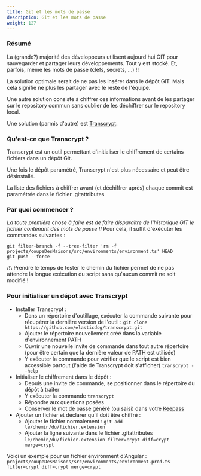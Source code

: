 ```yaml
---
title: Git et les mots de passe
description: Git et les mots de passe
weight: 127
---
```


### Résumé
La (grande?) majorité des développeurs utilisent aujourd'hui GIT pour sauvegarder et partager leurs développements.
Tout y est stocké. Et, parfois, même les mots de passe (clefs, secrets, ...) !!

La solution optimale serait de ne pas les insérer dans le dépôt GIT. Mais cela signifie ne plus les partager avec le reste de l'équipe.

Une autre solution consiste à chiffrer ces informations avant de les partager sur le repository commun sans oublier de les déchiffrer sur le repository local.

Une solution (parmis d'autre) est [Transcrypt](https://github.com/elasticdog/transcrypt).

### Qu'est-ce que Transcrypt ?

Transcrypt est un outil permettant d'initialiser le chiffrement de certains fichiers dans un dépôt Git.

Une fois le dépôt paramétré, Transcrypt n'est plus nécessaire et peut être désinstallé.

La liste des fichiers à chiffrer avant (et déchiffrer après) chaque commit est paramétrée dans le fichier .gitattributes

### Par quoi commencer ?

*La toute première chose à faire est de faire disparaître de l'historique GIT le fichier contenant des mots de passe !!*
Pour cela, il suffit d'exécuter les commandes suivantes :
```
git filter-branch -f --tree-filter 'rm -f projects/coupeDesMaisons/src/environments/environment.ts' HEAD
git push --force
```
	
/!\ Prendre le temps de tester le chemin du fichier permet de ne pas attendre la longue exécution du script sans qu'aucun commit ne soit modifié !

### Pour initialiser un dépot avec Transcrypt
* Installer Transcrypt :
  * Dans un répertoire d'outillage, exécuter la commande suivante pour récupérer la dernière version de l'outil :
```git clone https://github.com/elasticdog/transcrypt.git``` 
  * Ajouter le répertoire nouvellement créé dans la variable d'environnement PATH
  * Ouvrir une nouvelle invite de commande dans tout autre répertoire (pour être certain que la dernière valeur de PATH est utilisée)
  * Y exécuter la commande pour vérifier que le script est bien accessible partout (l'aide de Transcrypt doit s'afficher)
```transcrypt --help``` 
* Initialiser le chiffrement dans le dépôt :
  * Depuis une invite de commande, se positionner dans le répertoire du dépôt à traiter
  * Y exécuter la commande
```transcrypt```
  * Répondre aux questions posées
  * Conserver le mot de passe généré (ou saisi) dans votre [Keepass](https://keepass.fr/)
* Ajouter un fichier et déclarer qu'il doit être chiffré :
  * Ajouter le fichier normalement :
```git add le/chemin/du/fichier.extension```
  * Ajouter la ligne suivante dans le fichier .gitattributes
 ```le/chemin/du/fichier.extension filter=crypt diff=crypt merge=crypt```

Voici un exemple pour un fichier environment d'Angular : 
```projects/coupeDesMaisons/src/environments/environment.prod.ts filter=crypt diff=crypt merge=crypt```

